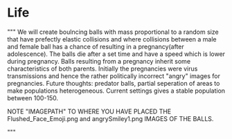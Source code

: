 # Life
"""
We will create boulncing balls with mass proportional to a random size that have prefectly elastic collisions 
and where collisions between a male and female ball has a chance of resulting in a pregnancy(after adolescence). 
The balls die after a set time and have a speed which is lower during pregnancy. Balls resulting from
a pregnancy inherit some characteristics of both parents. Initially the pregnancies were virus transmissions and
hence the rather politically incorrect "angry" images for pregnancies. 
Future thoughts: predator balls, partial seperation of areas to make populations heterogeneous.
Current settings gives a stable population between 100-150.


NOTE "IMAGEPATH" TO WHERE YOU HAVE PLACED THE Flushed_Face_Emoji.png and angrySmiley1.png IMAGES OF THE BALLS.

"""

